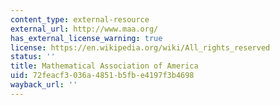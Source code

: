 ```yaml
---
content_type: external-resource
external_url: http://www.maa.org/
has_external_license_warning: true
license: https://en.wikipedia.org/wiki/All_rights_reserved
status: ''
title: Mathematical Association of America
uid: 72feacf3-036a-4851-b5fb-e4197f3b4698
wayback_url: ''
---
```

